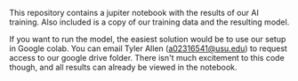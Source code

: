 This repository contains a jupiter notebook with the results of our AI training. Also included is a copy of our training data and the resulting model. 

If you want to run the model, the easiest solution would be to use our setup in Google colab. You can email Tyler Allen (a02316541@usu.edu) to request access to our google drive folder. There isn't much excitement to this code though, and all results can
already be viewed in the notebook. 
